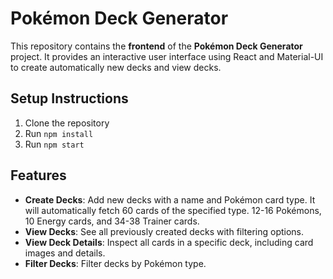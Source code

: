 # Pokémon Deck Generator

This repository contains the **frontend** of the **Pokémon Deck Generator** project. It provides an interactive user interface using React and Material-UI to create automatically new decks and view decks.

## Setup Instructions

1. Clone the repository
2. Run `npm install`
3. Run `npm start`

## Features

- **Create Decks**: Add new decks with a name and Pokémon card type. It will automatically fetch 60 cards of the specified type. 12-16 Pokémons, 10 Energy cards, and 34-38 Trainer cards.
- **View Decks**: See all previously created decks with filtering options.
- **View Deck Details**: Inspect all cards in a specific deck, including card images and details.
- **Filter Decks**: Filter decks by Pokémon type.
